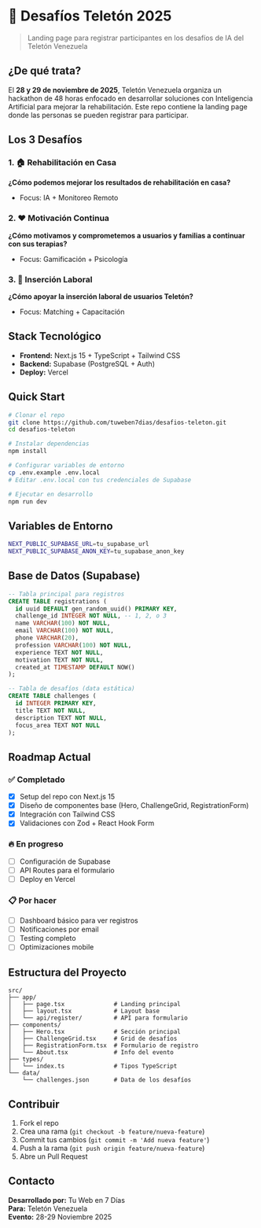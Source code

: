 # 🏥 Desafíos Teletón 2025

> Landing page para registrar participantes en los desafíos de IA del Teletón Venezuela

## ¿De qué trata?

El **28 y 29 de noviembre de 2025**, Teletón Venezuela organiza un hackathon de 48 horas enfocado en desarrollar soluciones con Inteligencia Artificial para mejorar la rehabilitación. Este repo contiene la landing page donde las personas se pueden registrar para participar.

## Los 3 Desafíos

### 1. 🏠 Rehabilitación en Casa

**¿Cómo podemos mejorar los resultados de rehabilitación en casa?**

- Focus: IA + Monitoreo Remoto

### 2. ❤️ Motivación Continua

**¿Cómo motivamos y comprometemos a usuarios y familias a continuar con sus terapias?**

- Focus: Gamificación + Psicología

### 3. 💼 Inserción Laboral

**¿Cómo apoyar la inserción laboral de usuarios Teletón?**

- Focus: Matching + Capacitación

## Stack Tecnológico

- **Frontend:** Next.js 15 + TypeScript + Tailwind CSS
- **Backend:** Supabase (PostgreSQL + Auth)
- **Deploy:** Vercel

## Quick Start

```bash
# Clonar el repo
git clone https://github.com/tuweben7dias/desafios-teleton.git
cd desafios-teleton

# Instalar dependencias
npm install

# Configurar variables de entorno
cp .env.example .env.local
# Editar .env.local con tus credenciales de Supabase

# Ejecutar en desarrollo
npm run dev
```

## Variables de Entorno

```bash
NEXT_PUBLIC_SUPABASE_URL=tu_supabase_url
NEXT_PUBLIC_SUPABASE_ANON_KEY=tu_supabase_anon_key
```

## Base de Datos (Supabase)

```sql
-- Tabla principal para registros
CREATE TABLE registrations (
  id uuid DEFAULT gen_random_uuid() PRIMARY KEY,
  challenge_id INTEGER NOT NULL, -- 1, 2, o 3
  name VARCHAR(100) NOT NULL,
  email VARCHAR(100) NOT NULL,
  phone VARCHAR(20),
  profession VARCHAR(100) NOT NULL,
  experience TEXT NOT NULL,
  motivation TEXT NOT NULL,
  created_at TIMESTAMP DEFAULT NOW()
);

-- Tabla de desafíos (data estática)
CREATE TABLE challenges (
  id INTEGER PRIMARY KEY,
  title TEXT NOT NULL,
  description TEXT NOT NULL,
  focus_area TEXT NOT NULL
);
```

## Roadmap Actual

### ✅ Completado

- [x] Setup del repo con Next.js 15
- [x] Diseño de componentes base (Hero, ChallengeGrid, RegistrationForm)
- [x] Integración con Tailwind CSS
- [x] Validaciones con Zod + React Hook Form

### 🔥 En progreso

- [ ] Configuración de Supabase
- [ ] API Routes para el formulario
- [ ] Deploy en Vercel

### 📋 Por hacer

- [ ] Dashboard básico para ver registros
- [ ] Notificaciones por email
- [ ] Testing completo
- [ ] Optimizaciones mobile

## Estructura del Proyecto

```
src/
├── app/
│   ├── page.tsx              # Landing principal
│   ├── layout.tsx            # Layout base
│   └── api/register/         # API para formulario
├── components/
│   ├── Hero.tsx              # Sección principal
│   ├── ChallengeGrid.tsx     # Grid de desafíos
│   ├── RegistrationForm.tsx  # Formulario de registro
│   └── About.tsx             # Info del evento
├── types/
│   └── index.ts              # Tipos TypeScript
└── data/
    └── challenges.json       # Data de los desafíos
```

## Contribuir

1. Fork el repo
2. Crea una rama (`git checkout -b feature/nueva-feature`)
3. Commit tus cambios (`git commit -m 'Add nueva feature'`)
4. Push a la rama (`git push origin feature/nueva-feature`)
5. Abre un Pull Request

## Contacto

**Desarrollado por:** Tu Web en 7 Días  
**Para:** Teletón Venezuela  
**Evento:** 28-29 Noviembre 2025
